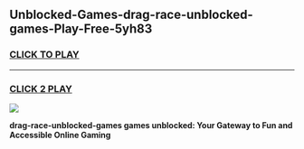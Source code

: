 
## Unblocked-Games-drag-race-unblocked-games-Play-Free-5yh83
<h3>
<a href="https://premium76.site?title=drag-race-unblocked-games&ref=18A1">CLICK TO PLAY</a></h3>
<hr>

<h3>
<a href="https://premium76.site?title=drag-race-unblocked-games&ref=18A1">CLICK 2 PLAY</a>
  
</h3>

<a href="https://premium76.site?title=drag-race-unblocked-games&ref=18A1"><img src="https://clearcache.store/games.png"></a>


**drag-race-unblocked-games games unblocked: Your Gateway to Fun and Accessible Online Gaming**
